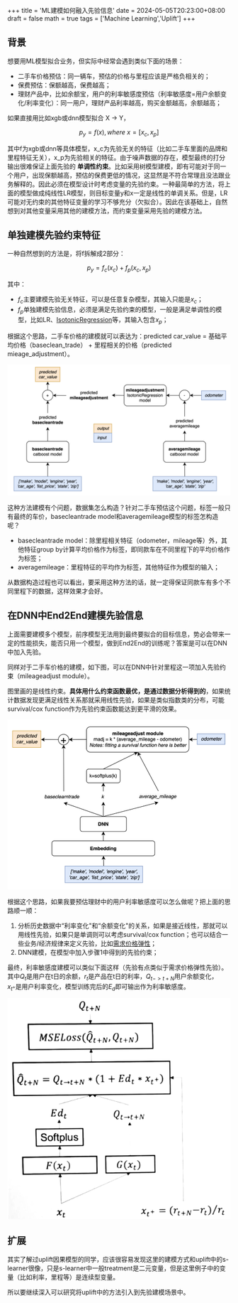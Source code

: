 +++
title = 'ML建模如何融入先验信息'
date = 2024-05-05T20:23:00+08:00
draft = false
math = true
tags = ['Machine Learning','Uplift']
+++

## 背景

想要用ML模型拟合业务，但实际中经常会遇到类似下面的场景：

- 二手车价格预估：同一辆车，预估的价格与里程应该是严格负相关的；
- 保费预估：保额越高，保费越高；
- 理财产品中，比如余额宝，用户的利率敏感度预估（利率敏感度=用户余额变化/利率变化）：同一用户，理财产品利率越高，购买金额越高，余额越高；

如果直接用比如xgb或dnn模型拟合 X -> Y，

$$
p_y=f(x), where\ x = [x_c, x_p]
$$

其中f为xgb或dnn等具体模型，x_c为先验无关的特征（比如二手车里面的品牌和里程特征无关），x_p为先验相关的特征。由于噪声数据的存在，模型最终的打分输出很难保证上面先验的 __单调性约束__。比如采用树模型建模，即有可能对于同一个用户，出现保额越高，预估的保费更低的情况，这显然是不符合常理且没法跟业务解释的。因此必须在模型设计时考虑变量的先验约束。一种最简单的方法，将上面的模型做成纯线性LR模型，则目标变量y和x一定是线性的单调关系。但是，LR可能对无约束的其他特征变量的学习不够充分（欠拟合）。因此在该基础上，自然想到对其他变量采用其他的建模方法，而约束变量采用先验的建模方法。

## 单独建模先验约束特征

一种自然想到的方法是，将f拆解成2部分：

$$
p_y=f_c(x_c) + f_p(x_c,x_p)
$$

其中：

- $f_c$主要建模先验无关特征，可以是任意复杂模型，其输入只能是$x_c$；
- $f_p$单独建模先验信息，必须是满足先验约束的模型，一般是满足单调性的模型，比如LR、[IsotonicRegression](https://scikit-learn.org/stable/modules/generated/sklearn.isotonic.IsotonicRegression.html)等，其输入包含$x_p$；

根据这个思路，二手车价格的建模就可以表达为：predicted car_value = 基础平均价格（baseclean_trade） + 里程相关的价格（predicted mieage_adjustment）。

![](image/index/1714909145219.png)

这种方法建模有个问题，数据集怎么构造？针对二手车预估这个问题，标签一般只有最终的车价，basecleantrade model和averagemileage模型的标签怎构造呢？

- basecleantrade model：除里程相关特征（odometer，mileage等）外，其他特征group by计算平均价格作为标签，即同款车在不同里程下的平均价格作为标签；
- averagemileage：里程特征的平均作为标签，其他特征作为模型的输入；

从数据构造过程也可以看出，要采用这种方法的话，就一定得保证同款车有多个不同里程下的数据，这样效果才会好。

## 在DNN中End2End建模先验信息

上面需要建模多个模型，前序模型无法用到最终要拟合的目标信息，势必会带来一定的性能损失，能否只用一个模型，做到End2End的训练呢？答案是可以在DNN中加入先验。

同样对于二手车价格的建模，如下图，可以在DNN中针对里程这一项加入先验约束（mileageadjust module）。

图里画的是线性约束。__具体用什么约束函数最优，是通过数据分析得到的__，如果统计数据发现更满足线性关系那就采用线性先验，如果是类似指数类的分布，可能survival/cox function作为先验约束函数能达到更平滑的效果。

![](image/index/1714909409568.png)

根据这个思路，如果我要预估理财中的用户利率敏感度可以怎么做呢？把上面的思路顺一顺：

1. 分析历史数据中“利率变化"和“余额变化"的关系，如果是接近线性，那就可以用线性先验，如果只是单调则可以考虑survival/cox function；也可以结合一些业务/经济规律来定义先验，比如[需求价格弹性](https://zh.wikipedia.org/wiki/%E9%9C%80%E6%B1%82%E7%9A%84%E4%BB%B7%E6%A0%BC%E5%BC%B9%E6%80%A7)；
2. DNN建模，在模型中加入步骤1中得到的先验约束；

最终，利率敏感度建模可以类似下面这样（先验有点类似于需求价格弹性先验）。其中$Q_t$是用户在t日的余额，$r_t$是产品在t日的利率，$Q_{t->t+N}$用户余额变化，$x_{t^+}$是用户利率变化，模型训练完后的$E_d$即可输出作为利率敏感度。

![](image/index/1714911096323.png)

## 扩展

其实了解过uplift因果模型的同学，应该很容易发现这里的建模方式和uplift中的s-learner很像，只是s-learner中一般treatment是二元变量，但是这里例子中的变量（比如利率，里程等）是连续型变量。

所以要继续深入可以研究将uplift中的方法引入到先验建模场景中。
